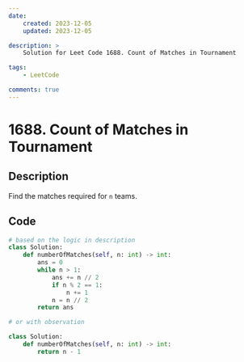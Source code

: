 ```yaml
---
date:
    created: 2023-12-05
    updated: 2023-12-05

description: >
    Solution for Leet Code 1688. Count of Matches in Tournament

tags:
    - LeetCode

comments: true
---
```

# 1688. Count of Matches in Tournament

## Description

Find the matches required for `n` teams.

## Code

```python
# based on the logic in description
class Solution:
    def numberOfMatches(self, n: int) -> int:
        ans = 0
        while n > 1:
            ans += n // 2
            if n % 2 == 1:
                n += 1
            n = n // 2
        return ans

# or with observation

class Solution:
    def numberOfMatches(self, n: int) -> int:
        return n - 1
```